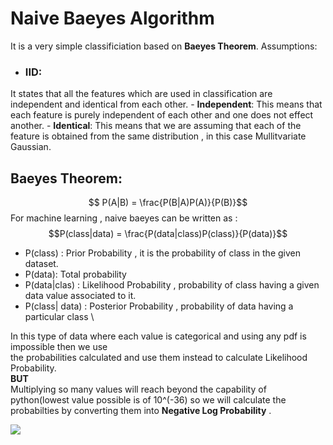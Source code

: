 # Naive Baeyes Algorithm
It is a very simple classificiation based on **Baeyes Theorem**.
Assumptions:
- ### IID:
It states that all the features which are used in classification are independent and identical from each other.
    - **Independent**: This means that each feature is purely independent of each other and one does not effect another.
    - **Identical**: This means that we are assuming that each of the feature is obtained from the same distribution , in this case Mullitvariate Gaussian.
## Baeyes Theorem:
$$ P(A|B) = \frac{P(B|A)P(A)}{P(B)}$$
For machine learning , naive baeyes can be written as :
$$P(class|data) = \frac{P(data|class)P(class)}{P(data)}$$
- P(class) : Prior Probability , it is the probability of class in the given dataset.
- P(data): Total probability 
- P(data|clas) : Likelihood Probability , probability of class having a given data value associated to it.
- P(class| data) : Posterior Probability , probability of data having a particular class \


In this type of data where each value is categorical and using any pdf is impossible then we use \
 the probabilities calculated and use them instead to calculate Likelihood Probability. \
**BUT**\
Multiplying so many values will reach beyond the capability of python(lowest value possible is of 10^(-36) so we will calculate the probabilties by converting them into **Negative Log Probability** .

![](https://i.ytimg.com/vi/eho8xH3E6mE/hqdefault.jpg)
